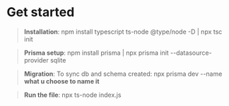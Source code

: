 # Get started

> **Installation**: npm install typescript ts-node @type/node -D | npx tsc init

> **Prisma setup**: npm install prisma | npx prisma init --datasource-provider sqlite

> **Migration**: To sync db and schema created: npx prisma dev --name **what u choose to name it**

> **Run the file**: npx ts-node index.js
